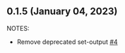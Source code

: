 ## 0.1.5 (January 04, 2023)

NOTES:

* Remove deprecated set-output [#4](https://github.com/SBGoods/terraform-provider-releasetest/issues/4)

